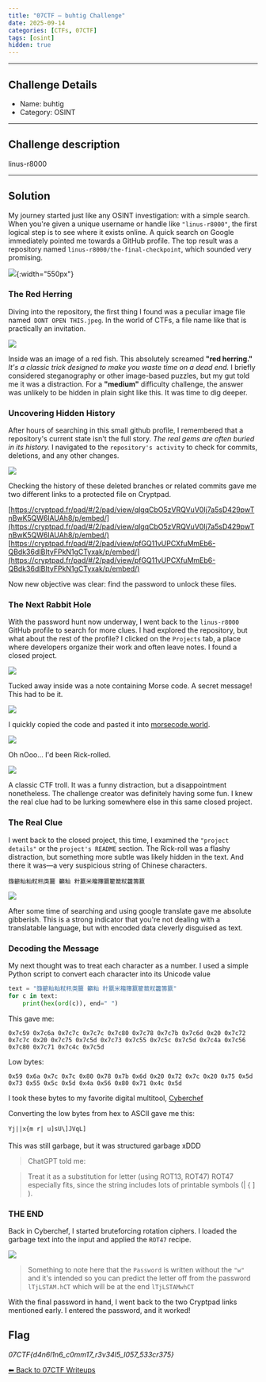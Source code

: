 ```yaml
---
title: "07CTF – buhtig Challenge"
date: 2025-09-14
categories: [CTFs, 07CTF]
tags: [osint]
hidden: true
---
```

---
## Challenge Details
-   Name: buhtig
-   Category: OSINT
* * * * *
## Challenge description
<p style="font-size:14px;">
linus-r8000
</p>

* * * * *
## Solution
My journey started just like any OSINT investigation: with a simple search. When you're given a unique username or handle like `"linus-r8000"`, the first logical step is to see where it exists online. A quick search on Google immediately pointed me towards a GitHub profile. The top result was a repository named `linus-r8000/the-final-checkpoint`, which sounded very promising.

![](/assets/img/07ctf/buhtig1.png){:width="550px"}

### The Red Herring

Diving into the repository, the first thing I found was a peculiar image file named` DONT OPEN THIS.jpeg`. In the world of CTFs, a file name like that is practically an invitation.

![](/assets/img/07ctf/buhtig2.png)

Inside was an image of a red fish. This absolutely screamed **"red herring."** *It's a classic trick designed to make you waste time on a dead end.* I briefly considered steganography or other image-based puzzles, but my gut told me it was a distraction. For a **"medium"** difficulty challenge, the answer was unlikely to be hidden in plain sight like this. It was time to dig deeper.

###  Uncovering Hidden History

After hours of searching in this small github profile, I remembered that a repository's current state isn't the full story. *The real gems are often buried in its history.* I navigated to the `repository's activity` to check for commits, deletions, and any other changes.

![](/assets/img/07ctf/buhtig3.png)

Checking the history of these deleted branches or related commits gave me two different links to a protected file on Cryptpad.

[https://cryptpad.fr/pad/#/2/pad/view/qlgqCbO5zVRQVuV0Ij7a5sD429pwTnBwK5QW6lAUAh8/p/embed/](https://cryptpad.fr/pad/#/2/pad/view/qlgqCbO5zVRQVuV0Ij7a5sD429pwTnBwK5QW6lAUAh8/p/embed/)
[https://cryptpad.fr/pad/#/2/pad/view/pfGQ11vUPCXfuMmEb6-QBdk36dIBItyFPkN1gCTyxak/p/embed/](https://cryptpad.fr/pad/#/2/pad/view/pfGQ11vUPCXfuMmEb6-QBdk36dIBItyFPkN1gCTyxak/p/embed/)  

Now new objective was clear: find the password to unlock these files.

### The Next Rabbit Hole

With the password hunt now underway, I went back to the `linus-r8000` GitHub profile to search for more clues. I had explored the repository, but what about the rest of the profile? I clicked on the `Projects` tab, a place where developers organize their work and often leave notes. I found a closed project. 

![](/assets/img/07ctf/buhtig4.png)

Tucked away inside was a note containing Morse code. A secret message! This had to be it.

![](/assets/img/07ctf/buhtig5.png)

I quickly copied the code and pasted it into [morsecode.world](https://morsecode.world/international/translator.html).

![](/assets/img/07ctf/buhtig6.png)

Oh nOoo... I'd been Rick-rolled.

![](/assets/img/07ctf/rickrolled.png)

A classic CTF troll. It was a funny distraction, but a disappointment nonetheless. The challenge creator was definitely having some fun. I knew the real clue had to be lurking somewhere else in this same closed project.

###  The Real Clue

I went back to the closed project, this time, I examined the `"project details"` or the `project's README` section. The Rick-roll was a flashy distraction, but something more subtle was likely hidden in the text. And there it was—a very suspicious string of Chinese characters.

```
籙籪籼籼粀籸类籭 籲籼 籵籝米籕籜籝籊籖粀籱籌籝
```

![](/assets/img/07ctf/buhtig7.png)

After some time of searching and using google translate gave me absolute gibberish. This is a strong indicator that you're not dealing with a translatable language, but with encoded data cleverly disguised as text.

### Decoding the Message

My next thought was to treat each character as a number. I used a simple Python script to convert each character into its Unicode value

```python
text = "籙籪籼籼粀籸类籭 籲籼 籵籝米籕籜籝籊籖粀籱籌籝"
for c in text:
    print(hex(ord(c)), end=" ")
```
This gave me: 
```
0x7c59 0x7c6a 0x7c7c 0x7c7c 0x7c80 0x7c78 0x7c7b 0x7c6d 0x20 0x7c72 0x7c7c 0x20 0x7c75 0x7c5d 0x7c73 0x7c55 0x7c5c 0x7c5d 0x7c4a 0x7c56 0x7c80 0x7c71 0x7c4c 0x7c5d
```
Low bytes:
```
0x59 0x6a 0x7c 0x7c 0x80 0x78 0x7b 0x6d 0x20 0x72 0x7c 0x20 0x75 0x5d 0x73 0x55 0x5c 0x5d 0x4a 0x56 0x80 0x71 0x4c 0x5d
```
I took these bytes to my favorite digital multitool, [Cyberchef](https://cyberchef.io/#recipe=From_Hex('Auto')&input=MHg1OSAweDZhIDB4N2MgMHg3YyAweDgwIDB4NzggMHg3YiAweDZkIDB4MjAgMHg3MiAweDdjIDB4MjAgMHg3NSAweDVkIDB4NzMgMHg1NSAweDVjIDB4NWQgMHg0YSAweDU2IDB4ODAgMHg3MSAweDRjIDB4NWQK)

Converting the low bytes from hex to ASCII gave me this:
```
Yj||x{m r| u]sU\]JVqL]
```
This was still garbage, but it was structured garbage xDDD

> ChatGPT told me:

> Treat it as a substitution for letter (using ROT13, ROT47)
> ROT47 especially fits, since the string includes lots of printable symbols (| { ] \).

### THE END

Back in Cyberchef, I started bruteforcing rotation ciphers. I loaded the garbage text into the input and applied the `ROT47` recipe. 

![](/assets/img/07ctf/buhtig8.png)

> Something to note here that the `Password` is written without the `"w"` and it's intended so you can predict the letter off from the password `lTjLSTAM.hCT` 
> which will be at the end `lTjLSTAMwhCT`

With the final password in hand, I went back to the two Cryptpad links mentioned early. I entered the password, and it worked!

## Flag

*07CTF{d4n6l1n6_c0mm17_r3v34l5_l057_533cr375}*


[⬅ Back to 07CTF Writeups](/posts/07CTF-writeups/)
